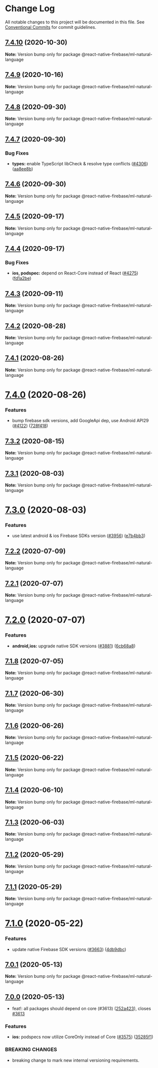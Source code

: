 # Change Log

All notable changes to this project will be documented in this file.
See [Conventional Commits](https://conventionalcommits.org) for commit guidelines.

## [7.4.10](https://github.com/invertase/react-native-firebase/compare/@react-native-firebase/ml-natural-language@7.4.9...@react-native-firebase/ml-natural-language@7.4.10) (2020-10-30)

**Note:** Version bump only for package @react-native-firebase/ml-natural-language

## [7.4.9](https://github.com/invertase/react-native-firebase/compare/@react-native-firebase/ml-natural-language@7.4.8...@react-native-firebase/ml-natural-language@7.4.9) (2020-10-16)

**Note:** Version bump only for package @react-native-firebase/ml-natural-language

## [7.4.8](https://github.com/invertase/react-native-firebase/compare/@react-native-firebase/ml-natural-language@7.4.7...@react-native-firebase/ml-natural-language@7.4.8) (2020-09-30)

**Note:** Version bump only for package @react-native-firebase/ml-natural-language

## [7.4.7](https://github.com/invertase/react-native-firebase/compare/@react-native-firebase/ml-natural-language@7.4.6...@react-native-firebase/ml-natural-language@7.4.7) (2020-09-30)

### Bug Fixes

- **types:** enable TypeScript libCheck & resolve type conflicts ([#4306](https://github.com/invertase/react-native-firebase/issues/4306)) ([aa8ee8b](https://github.com/invertase/react-native-firebase/commit/aa8ee8b7e83443d2c1664993800e15faf4b59b0e))

## [7.4.6](https://github.com/invertase/react-native-firebase/compare/@react-native-firebase/ml-natural-language@7.4.5...@react-native-firebase/ml-natural-language@7.4.6) (2020-09-30)

**Note:** Version bump only for package @react-native-firebase/ml-natural-language

## [7.4.5](https://github.com/invertase/react-native-firebase/compare/@react-native-firebase/ml-natural-language@7.4.4...@react-native-firebase/ml-natural-language@7.4.5) (2020-09-17)

**Note:** Version bump only for package @react-native-firebase/ml-natural-language

## [7.4.4](https://github.com/invertase/react-native-firebase/compare/@react-native-firebase/ml-natural-language@7.4.3...@react-native-firebase/ml-natural-language@7.4.4) (2020-09-17)

### Bug Fixes

- **ios, podspec:** depend on React-Core instead of React ([#4275](https://github.com/invertase/react-native-firebase/issues/4275)) ([fd1a2be](https://github.com/invertase/react-native-firebase/commit/fd1a2be6b6ab1dec89e5dce1fc237435c3e1d510))

## [7.4.3](https://github.com/invertase/react-native-firebase/compare/@react-native-firebase/ml-natural-language@7.4.2...@react-native-firebase/ml-natural-language@7.4.3) (2020-09-11)

**Note:** Version bump only for package @react-native-firebase/ml-natural-language

## [7.4.2](https://github.com/invertase/react-native-firebase/compare/@react-native-firebase/ml-natural-language@7.4.1...@react-native-firebase/ml-natural-language@7.4.2) (2020-08-28)

**Note:** Version bump only for package @react-native-firebase/ml-natural-language

## [7.4.1](https://github.com/invertase/react-native-firebase/compare/@react-native-firebase/ml-natural-language@7.4.0...@react-native-firebase/ml-natural-language@7.4.1) (2020-08-26)

**Note:** Version bump only for package @react-native-firebase/ml-natural-language

# [7.4.0](https://github.com/invertase/react-native-firebase/compare/@react-native-firebase/ml-natural-language@7.3.2...@react-native-firebase/ml-natural-language@7.4.0) (2020-08-26)

### Features

- bump firebase sdk versions, add GoogleApi dep, use Android API29 ([#4122](https://github.com/invertase/react-native-firebase/issues/4122)) ([728f418](https://github.com/invertase/react-native-firebase/commit/728f41863832d21230c6eb1f55385284fef03c09))

## [7.3.2](https://github.com/invertase/react-native-firebase/compare/@react-native-firebase/ml-natural-language@7.3.1...@react-native-firebase/ml-natural-language@7.3.2) (2020-08-15)

**Note:** Version bump only for package @react-native-firebase/ml-natural-language

## [7.3.1](https://github.com/invertase/react-native-firebase/compare/@react-native-firebase/ml-natural-language@7.3.0...@react-native-firebase/ml-natural-language@7.3.1) (2020-08-03)

**Note:** Version bump only for package @react-native-firebase/ml-natural-language

# [7.3.0](https://github.com/invertase/react-native-firebase/compare/@react-native-firebase/ml-natural-language@7.2.2...@react-native-firebase/ml-natural-language@7.3.0) (2020-08-03)

### Features

- use latest android & ios Firebase SDKs version ([#3956](https://github.com/invertase/react-native-firebase/issues/3956)) ([e7b4bb3](https://github.com/invertase/react-native-firebase/commit/e7b4bb31b05985c044b1f01625a43e364bb653ef))

## [7.2.2](https://github.com/invertase/react-native-firebase/compare/@react-native-firebase/ml-natural-language@7.2.1...@react-native-firebase/ml-natural-language@7.2.2) (2020-07-09)

**Note:** Version bump only for package @react-native-firebase/ml-natural-language

## [7.2.1](https://github.com/invertase/react-native-firebase/compare/@react-native-firebase/ml-natural-language@7.2.0...@react-native-firebase/ml-natural-language@7.2.1) (2020-07-07)

**Note:** Version bump only for package @react-native-firebase/ml-natural-language

# [7.2.0](https://github.com/invertase/react-native-firebase/compare/@react-native-firebase/ml-natural-language@7.1.8...@react-native-firebase/ml-natural-language@7.2.0) (2020-07-07)

### Features

- **android,ios:** upgrade native SDK versions ([#3881](https://github.com/invertase/react-native-firebase/issues/3881)) ([6cb68a8](https://github.com/invertase/react-native-firebase/commit/6cb68a8ea808392fac3a28bdb1a76049c7b52e86))

## [7.1.8](https://github.com/invertase/react-native-firebase/compare/@react-native-firebase/ml-natural-language@7.1.7...@react-native-firebase/ml-natural-language@7.1.8) (2020-07-05)

**Note:** Version bump only for package @react-native-firebase/ml-natural-language

## [7.1.7](https://github.com/invertase/react-native-firebase/compare/@react-native-firebase/ml-natural-language@7.1.6...@react-native-firebase/ml-natural-language@7.1.7) (2020-06-30)

**Note:** Version bump only for package @react-native-firebase/ml-natural-language

## [7.1.6](https://github.com/invertase/react-native-firebase/compare/@react-native-firebase/ml-natural-language@7.1.5...@react-native-firebase/ml-natural-language@7.1.6) (2020-06-26)

**Note:** Version bump only for package @react-native-firebase/ml-natural-language

## [7.1.5](https://github.com/invertase/react-native-firebase/compare/@react-native-firebase/ml-natural-language@7.1.4...@react-native-firebase/ml-natural-language@7.1.5) (2020-06-22)

**Note:** Version bump only for package @react-native-firebase/ml-natural-language

## [7.1.4](https://github.com/invertase/react-native-firebase/compare/@react-native-firebase/ml-natural-language@7.1.3...@react-native-firebase/ml-natural-language@7.1.4) (2020-06-10)

**Note:** Version bump only for package @react-native-firebase/ml-natural-language

## [7.1.3](https://github.com/invertase/react-native-firebase/compare/@react-native-firebase/ml-natural-language@7.1.2...@react-native-firebase/ml-natural-language@7.1.3) (2020-06-03)

**Note:** Version bump only for package @react-native-firebase/ml-natural-language

## [7.1.2](https://github.com/invertase/react-native-firebase/compare/@react-native-firebase/ml-natural-language@7.1.1...@react-native-firebase/ml-natural-language@7.1.2) (2020-05-29)

**Note:** Version bump only for package @react-native-firebase/ml-natural-language

## [7.1.1](https://github.com/invertase/react-native-firebase/compare/@react-native-firebase/ml-natural-language@7.1.0...@react-native-firebase/ml-natural-language@7.1.1) (2020-05-29)

**Note:** Version bump only for package @react-native-firebase/ml-natural-language

# [7.1.0](https://github.com/invertase/react-native-firebase/compare/@react-native-firebase/ml-natural-language@7.0.1...@react-native-firebase/ml-natural-language@7.1.0) (2020-05-22)

### Features

- update native Firebase SDK versions ([#3663](https://github.com/invertase/react-native-firebase/issues/3663)) ([4db9dbc](https://github.com/invertase/react-native-firebase/commit/4db9dbc3ec20bf96de0efad15000f00b41e4a799))

## [7.0.1](https://github.com/invertase/react-native-firebase/compare/@react-native-firebase/ml-natural-language@7.0.0...@react-native-firebase/ml-natural-language@7.0.1) (2020-05-13)

**Note:** Version bump only for package @react-native-firebase/ml-natural-language

## [7.0.0](https://github.com/invertase/react-native-firebase/compare/@react-native-firebase/ml-natural-language@7.0.0...@react-native-firebase/ml-natural-language@7.0.0) (2020-05-13)

- feat!: all packages should depend on core (#3613) ([252a423](https://github.com/invertase/react-native-firebase/commit/252a4239e98a0f2a55c4afcd2d82e4d5f97e65e9)), closes [#3613](https://github.com/invertase/react-native-firebase/issues/3613)

### Features

- **ios:** podspecs now utilize CoreOnly instead of Core ([#3575](https://github.com/invertase/react-native-firebase/issues/3575)) ([35285f1](https://github.com/invertase/react-native-firebase/commit/35285f1655b16d05e6630fc556f95cccfb707ee4))

### BREAKING CHANGES

- breaking change to mark new internal versioning requirements.
